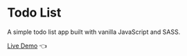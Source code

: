 # Todo List

A simple todo list app built with vanilla JavaScript and SASS.

[Live Demo](https://kristina-sparrow.github.io/todo-list/) :point_left:
